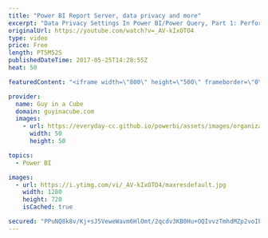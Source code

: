 ```yaml
---
title: "Power BI Report Server, data privacy and more"
excerpt: "Data Privacy Settings In Power BI/Power Query, Part 1: Performance Implications (@technitrain) https://blog.crossjoin.co.uk/2017/05/24/data-privacy-settings-in-power-bipower-query-part-1-performance-implications/  SSAS TABULAR VS MULTIDIMENSIONAL FEATURE MATRIX (@BrettPowell76) https://insightsquest.com/2017/05/24/tabular-vs-multidim-feature-matrix/"
originalUrl: https://youtube.com/watch?v=_AV-kIxOTO4
type: video
price: Free
length: PT5M52S
publishedDateTime: 2017-05-25T14:28:55Z
heat: 50

featuredContent: "<iframe width=\"800\" height=\"500\" frameborder=\"0\" src=\"https://www.youtube.com/embed/_AV-kIxOTO4\" allow=\"accelerometer; autoplay; encrypted-media; gyroscope; picture-in-picture\" allowfullscreen></iframe>"

provider:
  name: Guy in a Cube
  domain: guyinacube.com
  images:
    - url: https://everyday-cc.github.io/powerbi/assets/images/organizations/guyinacube.com-50x50.jpg
      width: 50
      height: 50

topics:
  - Power BI

images:
  - url: https://i.ytimg.com/vi/_AV-kIxOTO4/maxresdefault.jpg
    width: 1280
    height: 720
    isCached: true

secured: "PPuNQ8k8v/Kj+sJ5VeweWavm6HlOmt/2qcdv3KB0Hu+OQIvvzTmhdMZp2voIP+8fXalbPpNhLx5x/ri9pJjY0IRPIhfkK41LZ4YNJPmbipEMrcA5g9dGlUQDxI2HIL/Jjb/EBlghJhbGsh81tg2c/bYyeYL5Gob0Zdpf4vQGqR8ryksuTWq1v7gfYpPd8wIm212hlgKKIeU/3qSllIswLIgHHkd0AQNm84ald0euHCLq5x+5w8WolbXPtjsv0942U9rZ3+2P6jzWbESD68NMT52FehxwDtM0G13WCv6pXSXSJamXB68KCbcyrOuGuyS9o+eouNFKMiYYLVuDy3mqGihES17y6zGlm8H24984ZjMPSwMPG5/JJ5WREg6ubtdMtvuGA5lt80eZsdCqLtzfeXuNq2N+Ba8IuNTrW+J9faI=;7U8bPbzzUZBYcKIpRXkWKQ=="
---
```


